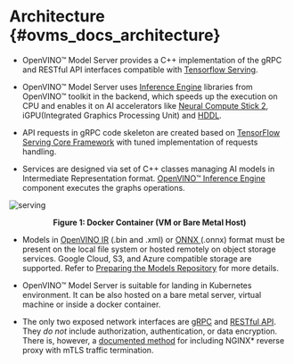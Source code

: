 # Architecture {#ovms_docs_architecture}

- OpenVINO&trade; Model Server provides a C++ implementation of the gRPC and RESTful API interfaces compatible with [Tensorflow Serving](https://www.tensorflow.org/tfx/guide/serving).

- OpenVINO&trade; Model Server uses [Inference Engine](https://docs.openvinotoolkit.org/2021.4/index.html) libraries from OpenVINO&trade; toolkit in the backend, which speeds up the execution on CPU and enables it on AI accelerators like [Neural Compute Stick 2](https://software.intel.com/content/www/us/en/develop/hardware/neural-compute-stick.html), iGPU(Integrated Graphics Processing Unit) and [HDDL](https://docs.openvinotoolkit.org/2021.4/openvino_docs_install_guides_movidius_setup_guide.html).

- API requests in gRPC code skeleton are created based on [TensorFlow Serving Core Framework](https://www.tensorflow.org/tfx/guide/serving) with tuned implementation of requests handling.

- Services are designed via set of C++ classes managing AI models in Intermediate Representation format. [OpenVINO&trade; Inference Engine](https://docs.openvinotoolkit.org/2021.4/index.html) component executes the graphs operations.

![serving](serving-c.png)

<div style="text-align: center"><b>Figure 1: Docker Container (VM or Bare Metal Host)</b></div>

- Models in [OpenVINO IR](https://docs.openvino.ai/latest/openvino_docs_MO_DG_IR_and_opsets.html#doxid-openvino-docs-m-o-d-g-i-r-and-opsets) (.bin and .xml) or [ONNX ](https://github.com/onnx/onnx/blob/main/docs/IR.md)(.onnx) format must be present on the local file system or hosted remotely on object storage services. Google Cloud, S3, and Azure compatible storage are supported. Refer to [Preparing the Models Repository](./models_repository.md) for more details.

- OpenVINO&trade; Model Server is suitable for landing in Kubernetes environment. It can be also hosted on a bare metal server, virtual machine or inside a docker container.

- The only two exposed network interfaces are [gRPC](./model_server_grpc_api.md) and [RESTful API](./model_server_rest_api.md). They _do not_ include authorization, authentication, or data encryption. There is, however,
a [documented method](https://github.com/openvinotoolkit/model_server/tree/main/extras/nginx-mtls-auth) for including NGINX* reverse proxy with mTLS traffic termination.
